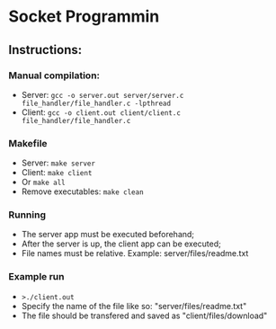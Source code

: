 # Socket Programmin

## Instructions:
### Manual compilation:
* Server: `gcc -o server.out server/server.c file_handler/file_handler.c -lpthread`
* Client: `gcc -o client.out client/client.c file_handler/file_handler.c`

### Makefile
* Server: `make server`
* Client: `make client`
* Or `make all`
* Remove executables: `make clean`

### Running
* The server app must be executed beforehand;
* After the server is up, the client app can be executed;
* File names must be relative. Example: server/files/readme.txt

### Example run
* `>./client.out`
* Specify the name of the file like so: "server/files/readme.txt"
* The file should be transfered and saved as "client/files/download"
